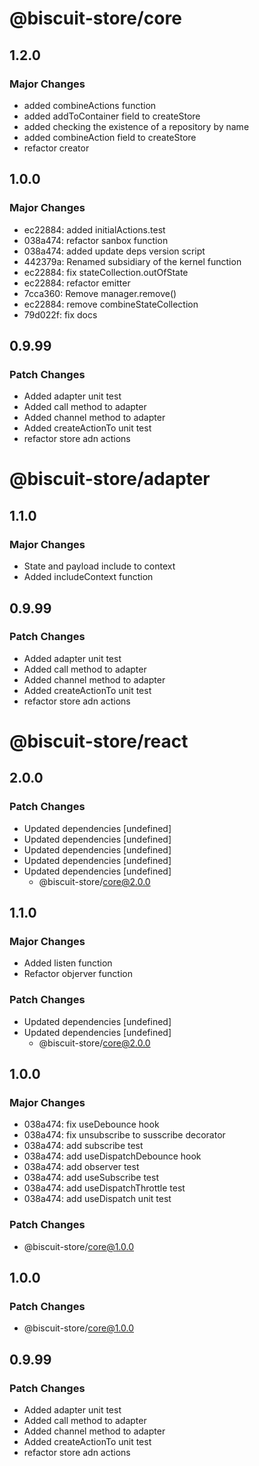 # @biscuit-store/core

## 1.2.0
### Major Changes

- added combineActions function
- added addToContainer field to createStore
- added checking the existence of a repository by name
- added combineAction field to createStore
- refactor creator


## 1.0.0
### Major Changes

- ec22884: added initialActions.test
- 038a474: refactor sanbox function
- 038a474: added update deps version script
- 442379a: Renamed subsidiary of the kernel function
- ec22884: fix stateCollection.outOfState
- ec22884: refactor emitter
- 7cca360: Remove manager.remove()
- ec22884: remove combineStateCollection
- 79d022f: fix docs

## 0.9.99
### Patch Changes

- Added adapter unit test
- Added call method to adapter
- Added channel method to adapter
- Added createActionTo unit test
- refactor store adn actions

# @biscuit-store/adapter

## 1.1.0
### Major Changes

- State and payload include to context
- Added includeContext function

## 0.9.99
### Patch Changes

- Added adapter unit test
- Added call method to adapter
- Added channel method to adapter
- Added createActionTo unit test
- refactor store adn actions

# @biscuit-store/react

## 2.0.0
### Patch Changes

- Updated dependencies [undefined]
- Updated dependencies [undefined]
- Updated dependencies [undefined]
- Updated dependencies [undefined]
- Updated dependencies [undefined]
  - @biscuit-store/core@2.0.0

## 1.1.0
### Major Changes

- Added listen function
- Refactor objerver function

### Patch Changes

- Updated dependencies [undefined]
- Updated dependencies [undefined]
  - @biscuit-store/core@2.0.0

## 1.0.0
### Major Changes

- 038a474: fix useDebounce hook
- 038a474: fix unsubscribe to susscribe decorator
- 038a474: add subscribe test
- 038a474: add useDispatchDebounce hook
- 038a474: add observer test
- 038a474: add useSubscribe test
- 038a474: add useDispatchThrottle test
- 038a474: add useDispatch unit test

### Patch Changes
  - @biscuit-store/core@1.0.0

## 1.0.0
### Patch Changes
  - @biscuit-store/core@1.0.0

## 0.9.99
### Patch Changes

- Added adapter unit test
- Added call method to adapter
- Added channel method to adapter
- Added createActionTo unit test
- refactor store adn actions
